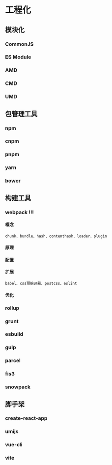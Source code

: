 # 工程化

## 模块化

### CommonJS

### ES Module

### AMD

### CMD

### UMD 

## 包管理工具

### npm

### cnpm
### pnpm
### yarn
### bower

## 构建工具

### webpack !!!
#### 概念
    chunk、bundle、hash、contenthash、loader、plugin
#### 原理
#### 配置
#### 扩展
    babel、css预编译器、postcss、eslint
#### 优化
### rollup
### grunt
### esbuild
### gulp
### parcel
### fis3
### snowpack


## 脚手架

### create-react-app
### umijs
### vue-cli
### vite